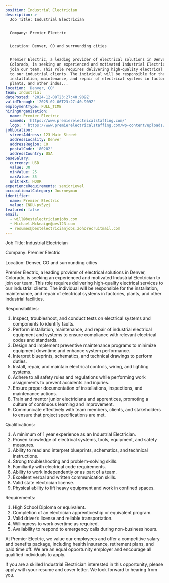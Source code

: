 ```yaml
---
position: Industrial Electrician
description: >-
  Job Title: Industrial Electrician


  Company: Premier Electric


  Location: Denver, CO and surrounding cities


  Premier Electric, a leading provider of electrical solutions in Denver,
  Colorado, is seeking an experienced and motivated Industrial Electrician to
  join our team. This role requires delivering high-quality electrical services
  to our industrial clients. The individual will be responsible for the
  installation, maintenance, and repair of electrical systems in factories,
  plants, and other indus...
location: 'Denver, CO'
team: Industrial
datePosted: '2024-12-08T23:27:40.909Z'
validThrough: '2025-02-06T23:27:40.909Z'
employmentType: FULL_TIME
hiringOrganization:
  name: Premier Electric
  sameAs: 'https://www.premierelectricalstaffing.com/'
  logo: ' https://www.premierelectricalstaffing.com/wp-content/uploads/2020/05/Premier-Electrical-Staffing-logo.png'
jobLocation:
  streetAddress: 123 Main Street
  addressLocality: Denver
  addressRegion: CO
  postalCode: '80202'
  addressCountry: USA
baseSalary:
  currency: USD
  value: 30
  minValue: 25
  maxValue: 35
  unitText: HOUR
experienceRequirements: seniorLevel
occupationalCategory: Journeyman
identifier:
  name: Premier Electric
  value: INDU-pv5yzj
featured: false
email:
  - will@bestelectricianjobs.com
  - Michael.Mckeaige@pes123.com
  - resumes@bestelectricianjobs.zohorecruitmail.com
---
```




Job Title: Industrial Electrician

Company: Premier Electric

Location: Denver, CO and surrounding cities

Premier Electric, a leading provider of electrical solutions in Denver, Colorado, is seeking an experienced and motivated Industrial Electrician to join our team. This role requires delivering high-quality electrical services to our industrial clients. The individual will be responsible for the installation, maintenance, and repair of electrical systems in factories, plants, and other industrial facilities.

Responsibilities:

1. Inspect, troubleshoot, and conduct tests on electrical systems and components to identify faults.
2. Perform installation, maintenance, and repair of industrial electrical equipment and systems to ensure compliance with relevant electrical codes and standards.
3. Design and implement preventive maintenance programs to minimize equipment downtime and enhance system performance.
4. Interpret blueprints, schematics, and technical drawings to perform duties.
5. Install, repair, and maintain electrical controls, wiring, and lighting systems.
6. Adhere to all safety rules and regulations while performing work assignments to prevent accidents and injuries.
7. Ensure proper documentation of installations, inspections, and maintenance actions.
8. Train and mentor junior electricians and apprentices, promoting a culture of continuous learning and improvement.
9. Communicate effectively with team members, clients, and stakeholders to ensure that project specifications are met.

Qualifications:

1. A minimum of 1 year experience as an Industrial Electrician.
2. Proven knowledge of electrical systems, tools, equipment, and safety measures.
3. Ability to read and interpret blueprints, schematics, and technical instructions.
4. Strong troubleshooting and problem-solving skills.
5. Familiarity with electrical code requirements.
6. Ability to work independently or as part of a team.
7. Excellent verbal and written communication skills.
8. Valid state electrician license.
9. Physical ability to lift heavy equipment and work in confined spaces.

Requirements:

1. High School Diploma or equivalent.
2. Completion of an electrician apprenticeship or equivalent program.
3. Valid driver’s license and reliable transportation.
4. Willingness to work overtime as required.
5. Availability to respond to emergency calls during non-business hours.

At Premier Electric, we value our employees and offer a competitive salary and benefits package, including health insurance, retirement plans, and paid time off. We are an equal opportunity employer and encourage all qualified individuals to apply. 

If you are a skilled Industrial Electrician interested in this opportunity, please apply with your resume and cover letter. We look forward to hearing from you.